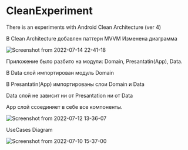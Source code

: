 # CleanExperiment

There is an experiments with Android Clean Architecture (ver 4)


В Clean Architecture добавлен паттерн MVVM 
Изменена диаграмма


![Screenshot from 2022-07-14 22-41-18](https://user-images.githubusercontent.com/93651407/179034410-86a78517-c0e4-4006-9aff-a41216611396.png)






Приложение было разбито на модули: Domain, Presantatin(App), Data.

В Data слой импортирован модуль Domain

В Presantatin(App) импортированы слои Domain и Data

Data слой не зависит ни от Presantation ни от Data


App слой ссоединяет в себе все компоненты.

![Screenshot from 2022-07-12 13-36-07](https://user-images.githubusercontent.com/93651407/178436195-14daba54-7234-4c14-bc4a-9128a8760cba.png)






UseCases Diagram


![Screenshot from 2022-07-10 15-37-00](https://user-images.githubusercontent.com/93651407/178142804-ad429064-c849-4b2f-b4a3-55dfb43da981.png)
